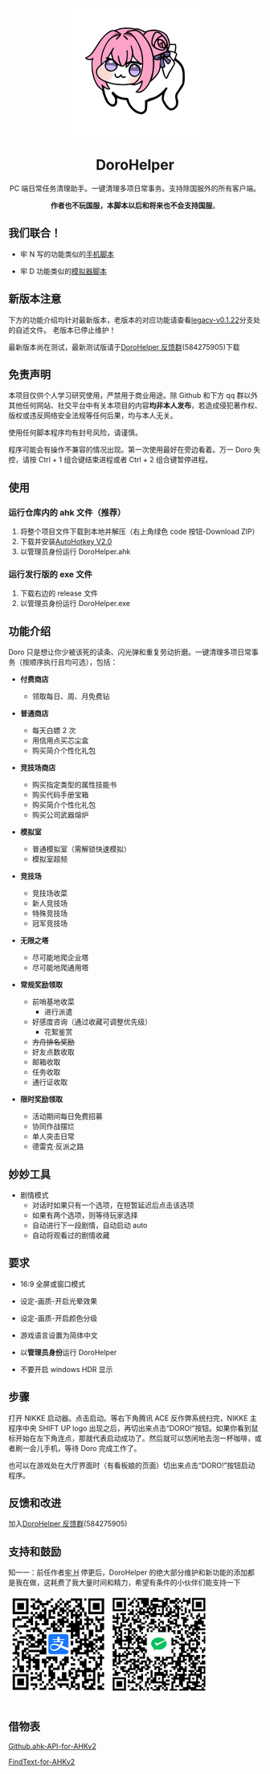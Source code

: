 <div align="center">

<img alt="LOGO" src="./img/logo.png" width="256" height="256" />

# DoroHelper

PC 端日常任务清理助手。一键清理多项日常事务。支持除国服外的所有客户端。

**作者也不玩国服，本脚本以后和将来也不会支持国服**。

</div>

## 我们联合！

- 牢 N 写的功能类似的[手机脚本](https://github.com/Zebartin/autoxjs-scripts)

- 牢 D 功能类似的[模拟器脚本](https://github.com/takagisanmie/NIKKEAutoScript)

## 新版本注意

下方的功能介绍均针对最新版本，老版本的对应功能请查看[legacy-v0.1.22](https://github.com/1204244136/DoroHelper/tree/legacy-v0.1.22)分支处的自述文件。
老版本已停止维护！

最新版本尚在测试，最新测试版请于[DoroHelper 反馈群](https://qm.qq.com/q/f0Q1yr7vzi)(584275905)下载

## 免责声明

本项目仅供个人学习研究使用，严禁用于商业用途。除 Github 和下方 qq 群以外其他任何网站、社交平台中有关本项目的内容**均非本人发布**，若造成侵犯著作权、版权或违反网络安全法规等任何后果，均与本人无关。

使用任何脚本程序均有封号风险，请谨慎。

程序可能会有操作不兼容的情况出现。第一次使用最好在旁边看着。万一 Doro 失控，请按 Ctrl + 1 组合键结束进程或者 Ctrl + 2 组合键暂停进程。

## 使用

### 运行仓库内的 ahk 文件（推荐）

1. 将整个项目文件下载到本地并解压（右上角绿色 code 按钮-Download ZIP）
1. 下载并安装[AutoHotkey V2.0](https://www.autohotkey.com/download/ahk-v2.exe)
1. 以管理员身份运行 DoroHelper.ahk

### 运行发行版的 exe 文件

1. 下载右边的 release 文件
1. 以管理员身份运行 DoroHelper.exe

## 功能介绍

Doro 只是想让你少被该死的读条、闪光弹和重复劳动折磨。一键清理多项日常事务（按顺序执行且均可选），包括：

- **付费商店**

  - 领取每日、周、月免费钻

- **普通商店**

  - 每天白嫖 2 次
  - 用信用点买芯尘盒
  - 购买简介个性化礼包

- **竞技场商店**

  - 购买指定类型的属性技能书
  - 购买代码手册宝箱
  - 购买简介个性化礼包
  - 购买公司武器熔炉

- **模拟室**

  - 普通模拟室（需解锁快速模拟）
  - 模拟室超频

- **竞技场**

  - 竞技场收菜
  - 新人竞技场
  - 特殊竞技场
  - 冠军竞技场

- **无限之塔**

  - 尽可能地爬企业塔
  - 尽可能地爬通用塔

- **常规奖励领取**

  - 前哨基地收菜
    - 进行派遣
  - 好感度咨询（通过收藏可调整优先级）
    - 花絮鉴赏
  - ~~方舟排名奖励~~
  - 好友点数收取
  - 邮箱收取
  - 任务收取
  - 通行证收取

- **限时奖励领取**

  - 活动期间每日免费招募
  - 协同作战摆烂
  - 单人突击日常
  - 德雷克·反派之路

## 妙妙工具

- 剧情模式
  - 对话时如果只有一个选项，在短暂延迟后点击该选项
  - 如果有两个选项，则等待玩家选择
  - 自动进行下一段剧情，自动启动 auto
  - 自动将观看过的剧情收藏

## 要求

- 16:9 全屏或窗口模式

- 设定-画质-开启光晕效果

- 设定-画质-开启颜色分级
- 游戏语言设置为简体中文
- 以**管理员身份**运行 DoroHelper

- 不要开启 windows HDR 显示

## 步骤

打开 NIKKE 启动器。点击启动。等右下角腾讯 ACE 反作弊系统扫完，NIKKE 主程序中央 SHIFT UP logo 出现之后，再切出来点击“DORO!”按钮。如果你看到鼠标开始在左下角连点，那就代表启动成功了。然后就可以悠闲地去泡一杯咖啡，或者刷一会儿手机，等待 Doro 完成工作了。

也可以在游戏处在大厅界面时（有看板娘的页面）切出来点击“DORO!”按钮启动程序。

## 反馈和改进

加入[DoroHelper 反馈群](https://qm.qq.com/q/f0Q1yr7vzi)(584275905)

## 支持和鼓励

知一一：前任作者[牢 H](https://github.com/kyokakawaii) 停更后，DoroHelper 的绝大部分维护和新功能的添加都是我在做，这耗费了我大量时间和精力，希望有条件的小伙伴们能支持一下

<table>
  <tr>
<img alt="支付宝收款码" src="./img/alipay.png" width="200" height="200" />
<img alt="微信收款码" src="./img/weixin.png" width="200" height="200" />
  </tr>
</table>

## 借物表

[Github.ahk-API-for-AHKv2](https://github.com/samfisherirl/Github.ahk-API-for-AHKv2)

[FindText-for-AHKv2](https://www.autohotkey.com/boards/viewtopic.php?f=83&t=116471)

